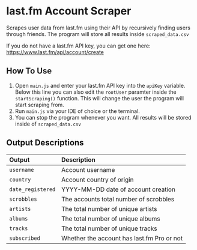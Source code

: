 # last.fm Account Scraper
Scrapes user data from last.fm using their API by recursively finding users through friends. The program will store all results inside `scraped_data.csv`

If you do not have a last.fm API key, you can get one here: https://www.last.fm/api/account/create

## How To Use
1. Open `main.js` and enter your last.fm API key into the `apiKey` variable. Below this line you can also edit the `rootUser` paramter inside the `startScraping()` function. This will change the user the program will start scraping from.
3. Run `main.js` via your IDE of choice or the terminal.
4. You can stop the program whenever you want. All results will be stored inside of `scraped_data.csv`

## Output Descriptions
| Output | Description |
| :---         |     :---      | 
| `username`   | Account username     |
| `country`     | Account country of origin       |
| `date_registered` | YYYY-MM-DD date of account creation |
| `scrobbles` | The accounts total number of scrobbles |
| `artists` | The total number of unique artists |
| `albums` | The total number of unique albums |
| `tracks` | The total number of unique tracks |
| `subscribed` | Whether the account has last.fm Pro or not |
